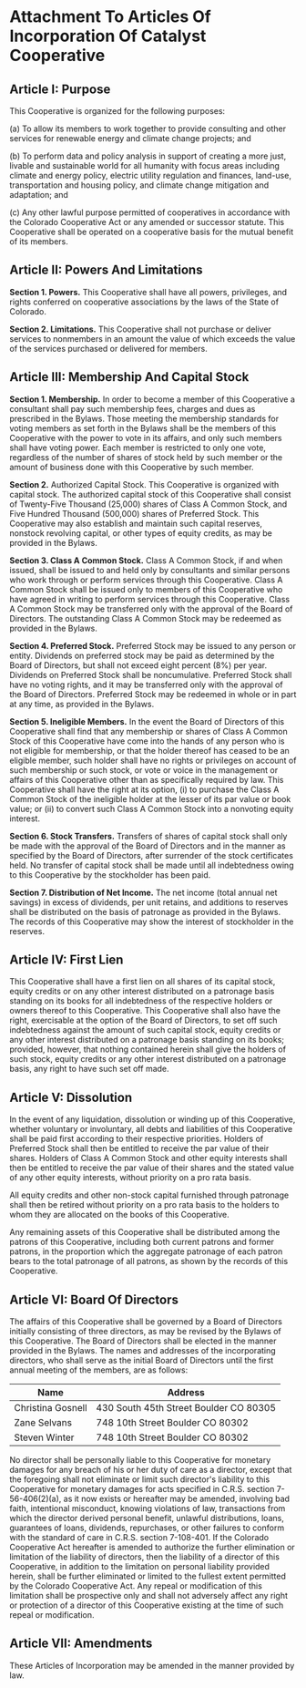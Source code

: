 # Attachment To Articles Of Incorporation Of Catalyst Cooperative

## Article I: Purpose

This Cooperative is organized for the following purposes:

(a) To allow its members to work together to provide consulting and other services for renewable energy and climate change projects; and

(b) To perform data and policy analysis in support of creating a more just,
livable and sustainable world for all humanity with focus areas including climate and energy
policy, electric utility regulation and finances, land-use, transportation and housing policy, and
climate change mitigation and adaptation; and

(c) Any other lawful purpose permitted of cooperatives in accordance with the
Colorado Cooperative Act or any amended or successor statute. This Cooperative shall be
operated on a cooperative basis for the mutual benefit of its members.

## Article II: Powers And Limitations

**Section 1. Powers.** This Cooperative shall have all powers, privileges, and rights conferred on cooperative associations by the laws of the State of Colorado.

**Section 2. Limitations.** This Cooperative shall not purchase or deliver services to
nonmembers in an amount the value of which exceeds the value of the services purchased or
delivered for members.

## Article III: Membership And Capital Stock

**Section 1. Membership.** In order to become a member of this Cooperative a consultant shall pay such membership fees, charges and dues as prescribed in the Bylaws. Those meeting the membership standards for voting members as set forth in the Bylaws shall be the members of this Cooperative with the power to vote in its affairs, and only such members shall have voting power. Each member is restricted to only one vote, regardless of the number of shares of stock held by such member or the amount of business done with this Cooperative by such member.

**Section 2.** Authorized Capital Stock. This Cooperative is organized with capital stock. The authorized capital stock of this Cooperative shall consist of Twenty-Five Thousand (25,000) shares of Class A Common Stock, and Five Hundred Thousand (500,000) shares of Preferred Stock. This Cooperative may also establish and maintain such capital reserves, nonstock revolving capital, or other types of equity credits, as may be provided in the Bylaws.

**Section 3. Class A Common Stock.** Class A Common Stock, if and when issued, shall be issued to and held only by consultants and similar persons who work through or perform services through this Cooperative. Class A Common Stock shall be issued only to members of this Cooperative who have agreed in writing to perform services through this Cooperative. Class A Common Stock may be transferred only with the approval of the Board of Directors. The outstanding Class A Common Stock may be redeemed as provided in the Bylaws.

**Section 4. Preferred Stock.** Preferred Stock may be issued to any person or entity. Dividends on preferred stock may be paid as determined by the Board of Directors, but shall not exceed eight percent (8%) per year. Dividends on Preferred Stock shall be noncumulative. Preferred Stock shall have no voting rights, and it may be transferred only with the approval of the Board of Directors. Preferred Stock may be redeemed in whole or in part at any time, as provided in the Bylaws.

**Section 5. Ineligible Members.** In the event the Board of Directors of this Cooperative shall find that any membership or shares of Class A Common Stock of this Cooperative have come into the hands of any person who is not eligible for membership, or that the holder thereof has ceased to be an eligible member, such holder shall have no rights or privileges on account of such membership or such stock, or vote or voice in the management or affairs of this Cooperative other than as specifically required by law. This Cooperative shall have the right at its option, (i) to purchase the Class A Common Stock of the ineligible holder at the lesser of its par value or book value; or (ii) to convert such Class A Common Stock into a nonvoting equity interest.

**Section 6. Stock Transfers.** Transfers of shares of capital stock shall only be made with the approval of the Board of Directors and in the manner as specified by the Board of Directors, after surrender of the stock certificates held. No transfer of capital stock shall be made until all indebtedness owing to this Cooperative by the stockholder has been paid.

**Section 7. Distribution of Net Income.** The net income (total annual net savings) in excess of dividends, per unit retains, and additions to reserves shall be distributed on the basis of patronage as provided in the Bylaws. The records of this Cooperative may show the interest of stockholder in the reserves.

## Article IV: First Lien

This Cooperative shall have a first lien on all shares of its capital stock, equity credits or on any other interest distributed on a patronage basis standing on its books for all indebtedness of the respective holders or owners thereof to this Cooperative. This Cooperative shall also have the right, exercisable at the option of the Board of Directors, to set off such indebtedness against the amount of such capital stock, equity credits or any other interest distributed on a patronage basis standing on its books; provided, however, that nothing contained herein shall give the holders of
such stock, equity credits or any other interest distributed on a patronage basis, any right to have such set off made.

## Article V: Dissolution

In the event of any liquidation, dissolution or winding up of this Cooperative,
whether voluntary or involuntary, all debts and liabilities of this Cooperative shall be paid first according to their respective priorities. Holders of Preferred Stock shall then be entitled to receive the par value of their shares. Holders of Class A Common Stock and other equity interests shall then be entitled to receive the par value of their shares and the stated value of any other equity interests, without priority on a pro rata basis.

All equity credits and other non-stock capital furnished through patronage shall
then be retired without priority on a pro rata basis to the holders to whom they are allocated on the books of this Cooperative.

Any remaining assets of this Cooperative shall be distributed among the patrons of
this Cooperative, including both current patrons and former patrons, in the proportion which the aggregate patronage of each patron bears to the total patronage of all patrons, as shown by the records of this Cooperative.

## Article VI: Board Of Directors

The affairs of this Cooperative shall be governed by a Board of Directors initially
consisting of three directors, as may be revised by the Bylaws of this Cooperative. The Board of Directors shall be elected in the manner provided in the Bylaws. The names and addresses of the incorporating directors, who shall serve as the initial Board of Directors until the first annual meeting of the members, are as follows:

| Name              | Address                                |
| ----------------- | -------------------------------------- |
| Christina Gosnell | 430 South 45th Street Boulder CO 80305 |
| Zane Selvans      | 748 10th Street Boulder CO 80302       |
| Steven Winter     | 748 10th Street Boulder CO 80302       |

No director shall be personally liable to this Cooperative for monetary damages for
any breach of his or her duty of care as a director, except that the foregoing shall not eliminate or limit such director's liability to this Cooperative for monetary damages for acts specified in C.R.S. section 7-56-406(2)(a), as it now exists or hereafter may be amended, involving bad faith, intentional misconduct, knowing violations of law, transactions from which the director derived personal benefit, unlawful distributions, loans, guarantees of loans, dividends, repurchases, or other failures to conform with the standard of care in C.R.S. section 7-108-401. If the Colorado Cooperative Act hereafter is amended to authorize the further elimination or limitation of the liability of directors, then the liability of a director of this Cooperative, in addition to the limitation
on personal liability provided herein, shall be further eliminated or limited to the fullest extent permitted by the Colorado Cooperative Act. Any repeal or modification of this limitation shall be prospective only and shall not adversely affect any right or protection of a director of this Cooperative existing at the time of such repeal or modification.

## Article VII: Amendments

These Articles of Incorporation may be amended in the manner provided by law.
